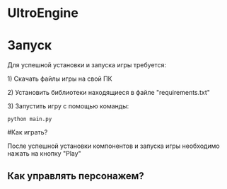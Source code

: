# UltroEngine
# Запуск
<p>Для успешной установки и запуска игры требуется:</p>
<p>1) Cкачать файлы игры на свой ПК</p>
<p>2) Установить библиотеки находящиеся в файле "requirements.txt"</p>
<p>3) Запустить игру с помощью команды:</p>
<code>python main.py</code>

#Как играть?
<p>После успешной установки компонентов и запуска игры необходимо нажать на кнопку  "Play"</p>
<h2>Как управлять персонажем?</h2>
